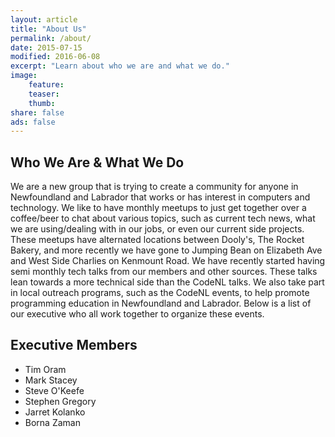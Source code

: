 ```yaml
---
layout: article
title: "About Us"
permalink: /about/
date: 2015-07-15
modified: 2016-06-08
excerpt: "Learn about who we are and what we do."
image:
    feature:
    teaser:
    thumb:
share: false
ads: false
---
```


## Who We Are & What We Do
We are a new group that is trying to create a community for anyone in Newfoundland and Labrador that works or has interest in computers and technology. We like to have monthly meetups to just get together over a coffee/beer to chat about various topics, such as current tech news, what we are using/dealing with in our jobs, or even our current side projects. These meetups have alternated locations between Dooly's, The Rocket Bakery, and more recently we have gone to Jumping Bean on Elizabeth Ave and West Side Charlies on Kenmount Road. We have recently started having semi monthly tech talks from our members and other sources. These talks lean towards a more technical side than the CodeNL talks. We also take part in local outreach programs, such as the CodeNL events, to help promote programming education in Newfoundland and Labrador. Below is a list of our executive who all work together to organize these events.

## Executive Members
- Tim Oram
- Mark Stacey
- Steve O'Keefe
- Stephen Gregory
- Jarret Kolanko
- Borna Zaman
